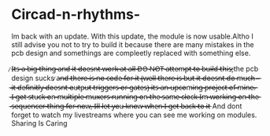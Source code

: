 # Circad-n-rhythms-
Im back with an update. With this update, the module is now usable.Altho I still advise you not to try to build it because there are many mistakes in the pcb design and somethings are compleetly replaced with something else.

 ̷I̷̶̷t̷̶̷s̷̶̷ ̷̶̷a̷̶̷ ̷̶̷b̷̶̷i̷̶̷g̷̶̷ ̷̶̷t̷̶̷h̷̶̷i̷̶̷n̷̶̷g̷̶̷ ̷̶̷a̷̶̷n̷̶̷d̷̶̷ ̷̶̷i̷̶̷t̷̶̷ ̷̶̷d̷̶̷o̷̶̷e̷̶̷s̷̶̷n̷̶̷t̷̶̷ ̷̶̷w̷̶̷o̷̶̷r̷̶̷k̷̶̷ ̷̶̷a̷̶̷t̷̶̷ ̷̶̷a̷̶̷l̷̶̷l̷̶̷
̷̶̷D̷̶̷O̷̶̷ ̷̶̷N̷̶̷O̷̶̷T̷̶̷ ̷̶̷a̷̶̷t̷̶̷t̷̶̷e̷̶̷m̷̶̷p̷̶̷t̷̶̷ ̷̶̷t̷̶̷o̷̶̷ ̷̶̷b̷̶̷u̷̶̷i̷̶̷l̷̶̷d̷̶̷ ̷̶̷t̷̶̷h̷̶̷i̷̶̷s̷̶̷,̷the pcb design sucks  ̷a̷̶̷n̷̶̷d̷̶̷ ̷̶̷t̷̶̷h̷̶̷e̷̶̷r̷̶̷e̷̶̷ ̷̶̷i̷̶̷s̷̶̷ ̷̶̷n̷̶̷o̷̶̷ ̷̶̷c̷̶̷o̷̶̷d̷̶̷e̷̶̷ ̷̶̷f̷̶̷o̷̶̷r̷̶̷ ̷̶̷i̷̶̷t̷̶̷ ̷̶̷(̷̶̷w̷̶̷e̷̶̷l̷̶̷l̷̶̷ ̷̶̷t̷̶̷h̷̶̷e̷̶̷r̷̶̷e̷̶̷ ̷̶̷i̷̶̷s̷̶̷ ̷̶̷b̷̶̷u̷̶̷t̷̶̷ ̷̶̷i̷̶̷t̷̶̷ ̷̶̷d̷̶̷o̷̶̷e̷̶̷s̷̶̷n̷̶̷t̷̶̷ ̷̶̷d̷̶̷o̷̶̷ ̷̶̷m̷̶̷u̷̶̷c̷̶̷h̷̶̷ ̷̶̷-̷̶̷ ̷̶̷i̷̶̷t̷̶̷ ̷̶̷d̷̶̷e̷̶̷f̷̶̷i̷̶̷n̷̶̷i̷̶̷t̷̶̷l̷̶̷y̷̶̷ ̷̶̷d̷̶̷o̷̶̷e̷̶̷s̷̶̷n̷̶̷t̷̶̷ ̷̶̷o̷̶̷u̷̶̷t̷̶̷p̷̶̷u̷̶̷t̷̶̷ ̷̶̷t̷̶̷r̷̶̷i̷̶̷g̷̶̷g̷̶̷e̷̶̷r̷̶̷s̷̶̷ ̷̶̷o̷̶̷r̷̶̷ ̷̶̷g̷̶̷a̷̶̷t̷̶̷e̷̶̷s̷̶̷)̷̶̷
̷̶̷i̷̶̷t̷̶̷s̷̶̷ ̷̶̷a̷̶̷n̷̶̷ ̷̶̷u̷̶̷p̷̶̷c̷̶̷o̷̶̷m̷̶̷i̷̶̷n̷̶̷g̷̶̷ ̷̶̷p̷̶̷r̷̶̷o̷̶̷j̷̶̷e̷̶̷c̷̶̷t̷̶̷ ̷̶̷o̷̶̷f̷̶̷ ̷̶̷m̷̶̷i̷̶̷n̷̶̷e̷̶̷.̷̶̷ ̷̶̷I̷̶̷ ̷̶̷g̷̶̷o̷̶̷t̷̶̷ ̷̶̷s̷̶̷t̷̶̷u̷̶̷c̷̶̷k̷̶̷ ̷̶̷o̷̶̷n̷̶̷ ̷̶̷m̷̶̷u̷̶̷l̷̶̷t̷̶̷i̷̶̷p̷̶̷l̷̶̷e̷̶̷ ̷̶̷m̷̶̷u̷̶̷x̷̶̷e̷̶̷r̷̶̷s̷̶̷ ̷̶̷r̷̶̷u̷̶̷n̷̶̷n̷̶̷i̷̶̷n̷̶̷g̷̶̷ ̷̶̷o̷̶̷n̷̶̷ ̷̶̷t̷̶̷h̷̶̷e̷̶̷ ̷̶̷s̷̶̷a̷̶̷m̷̶̷e̷̶̷ ̷̶̷c̷̶̷l̷̶̷o̷̶̷c̷̶̷k̷̶̷
̷̶̷I̷̶̷m̷̶̷ ̷̶̷w̷̶̷o̷̶̷r̷̶̷k̷̶̷i̷̶̷n̷̶̷g̷̶̷ ̷̶̷o̷̶̷n̷̶̷ ̷̶̷t̷̶̷h̷̶̷e̷̶̷ ̷̶̷s̷̶̷e̷̶̷q̷̶̷u̷̶̷e̷̶̷n̷̶̷c̷̶̷e̷̶̷r̷̶̷ ̷̶̷t̷̶̷h̷̶̷i̷̶̷n̷̶̷g̷̶̷ ̷̶̷f̷̶̷o̷̶̷r̷̶̷ ̷̶̷n̷̶̷o̷̶̷w̷̶̷,̷̶̷ ̷̶̷I̷̶̷l̷̶̷l̷̶̷ ̷̶̷l̷̶̷e̷̶̷t̷̶̷ ̷̶̷y̷̶̷o̷̶̷u̷̶̷ ̷̶̷k̷̶̷n̷̶̷o̷̶̷w̷̶̷ ̷̶̷w̷̶̷h̷̶̷e̷̶̷n̷̶̷ ̷̶̷I̷̶̷ ̷̶̷g̷̶̷e̷̶̷t̷̶̷ ̷̶̷b̷̶̷a̷̶̷c̷̶̷k̷̶̷ ̷̶̷t̷̶̷o̷̶̷ ̷̶̷i̷̶̷t̷̶̷
And dont forget to watch my livestreams where you can see me working on modules. 
Sharing Is Caring
